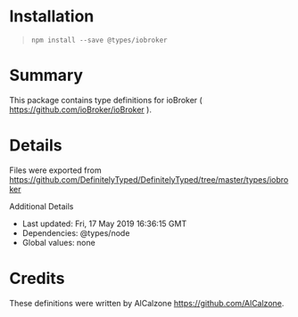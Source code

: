 # Installation
> `npm install --save @types/iobroker`

# Summary
This package contains type definitions for ioBroker ( https://github.com/ioBroker/ioBroker ).

# Details
Files were exported from https://github.com/DefinitelyTyped/DefinitelyTyped/tree/master/types/iobroker

Additional Details
 * Last updated: Fri, 17 May 2019 16:36:15 GMT
 * Dependencies: @types/node
 * Global values: none

# Credits
These definitions were written by AlCalzone <https://github.com/AlCalzone>.
